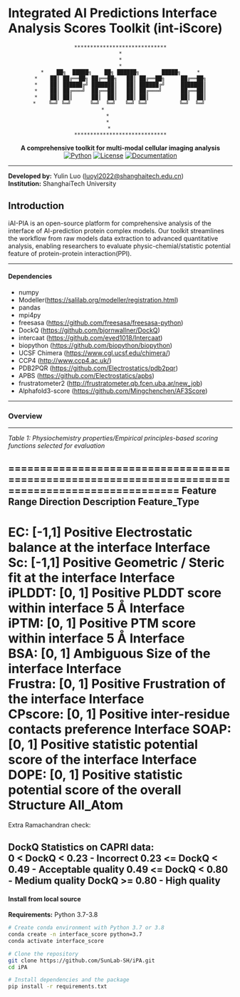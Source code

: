 # Integrated AI Predictions Interface Analysis Scores Toolkit (int-iScore)

<div align="center">

```
​**​*​**​*​**​*​**​*​**​*​**​*​**​*​**​**​**​**​
*
*
*
*    ██╗  █████╗    ██╗ ██████╗       █████╗     *
*    ██║ ██╔══██╗ ██╔══██╗   ██║ ██╔══██╗     ██╔══██╗
*    ██║ ██████╔╝ ███████║   ██║ ██████╔╝     ███████║
*    ██║ ██╔═══╝  ██╔══██║   ██║ ██╔═══╝      ██╔══██║
*    ██║ ██║      ██║  ██║   ██║ ██║          ██║  ██║
*    ╚═╝ ╚═╝      ╚═╝  ╚═╝   ╚═╝ ╚═╝          ╚═╝  ╚═╝ 
*           
*        
*        
*       
​**​*​**​*​**​*​**​*​**​*​**​*​**​*​**​**​**​**​
```





**A comprehensive toolkit for multi-modal cellular imaging analysis**
[![Python](https://img.shields.io/badge/Python-3.7%2B-blue.svg)](https://www.python.org/)
[![License](https://img.shields.io/badge/License-MIT-green.svg)](LICENSE)
[![Documentation](https://img.shields.io/badge/docs-available-brightgreen.svg)](docs/)

</div>

---

**Developed by:** Yulin Luo ([luoyl2022@shanghaitech.edu.cn](mailto:luoyl2022@shanghaitech.edu.cn))  
**Institution:** ShanghaiTech University



## Introduction

iAI-PIA is an open-source platform for comprehensive analysis of the interface of AI-prediction protein complex models. Our toolkit streamlines the workflow from raw models data extraction to advanced quantitative analysis, enabling researchers to evaluate physic-chemial/statistic potential feature of protein-protein interaction(PPI).


---

#### Dependencies

* numpy
* Modeller(https://salilab.org/modeller/registration.html)
* pandas
* mpi4py
* freesasa (https://github.com/freesasa/freesasa-python)
* DockQ (https://github.com/bjornwallner/DockQ)
* intercaat (https://github.com/eved1018/Intercaat)
* biopython (https://github.com/biopython/biopython)
* UCSF Chimera (https://www.cgl.ucsf.edu/chimera/)
* CCP4 (http://www.ccp4.ac.uk/)
* PDB2PQR (https://github.com/Electrostatics/pdb2pqr)
* APBS (https://github.com/Electrostatics/apbs)
* frustratometer2 (http://frustratometer.qb.fcen.uba.ar/new_job)
* Alphafold3-score (https://github.com/Mingchenchen/AF3Score)



---





### Overview

---

*Table 1: Physiochemistry properties/Empirical principles-based scoring functions selected for evaluation*

=================================================================================================
Feature   Range  Direction  Description                                            Feature_Type 
-------------------------------------------------------------------------------------------------
EC:       [-1,1] Positive   Electrostatic balance at the interface                 Interface      
Sc:       [-1,1] Positive   Geometric / Steric fit at the interface                Interface       
iPLDDT:   [0, 1] Positive   PLDDT score within interface 5 Å                       Interface        
iPTM:     [0, 1] Positive   PTM score within interface 5 Å                         Interface       
BSA:      [0, 1] Ambiguous  Size of the interface                                  Interface      
Frustra:  [0, 1] Positive   Frustration of the interface                           Interface      
CPscore:  [0, 1] Positive   inter-residue contacts preference                      Interface 
SOAP:     [0, 1] Positive   statistic potential score of the interface             Interface 
DOPE:     [0, 1] Positive   statistic potential score of the overall Structure      All_Atom       
=================================================================================================
   Extra Ramachandran check:  
    
	
   DockQ Statistics on CAPRI data:  
    0    <  DockQ <  0.23 - Incorrect
    0.23 <= DockQ <  0.49 - Acceptable quality
    0.49 <= DockQ <  0.80 - Medium quality
            DockQ >= 0.80 - High quality
---
#### Install from local source

**Requirements:** Python 3.7-3.8

```bash
# Create conda environment with Python 3.7 or 3.8
conda create -n interface_score python=3.7
conda activate interface_score

# Clone the repository
git clone https://github.com/SunLab-SH/iPA.git
cd iPA

# Install dependencies and the package
pip install -r requirements.txt
```




